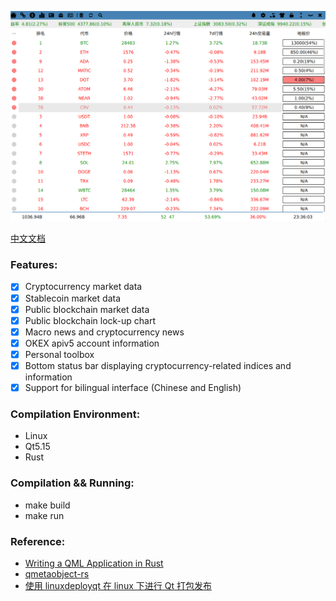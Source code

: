 ![cryptoinfo.png](./screenshot/cryptoinfo.png)

[中文文档](./README.zh-CN.md)

### Features:
- [x] Cryptocurrency market data
- [x] Stablecoin market data
- [x] Public blockchain market data
- [x] Public blockchain lock-up chart
- [x] Macro news and cryptocurrency news
- [x] OKEX apiv5 account information
- [x] Personal toolbox
- [x] Bottom status bar displaying cryptocurrency-related indices and information
- [x] Support for bilingual interface (Chinese and English)

### Compilation Environment:
- Linux
- Qt5.15
- Rust

### Compilation && Running:
- make build
- make run

### Reference:
- [Writing a QML Application in Rust](https://dev.to/ayush1325/writing-a-qml-application-in-rust-part-1-3pgi)
- [qmetaobject-rs](https://github.com/woboq/qmetaobject-rs)
- [使用 linuxdeployqt 在 linux 下进行 Qt 打包发布](https://blog.csdn.net/zyhse/article/details/106381937)
